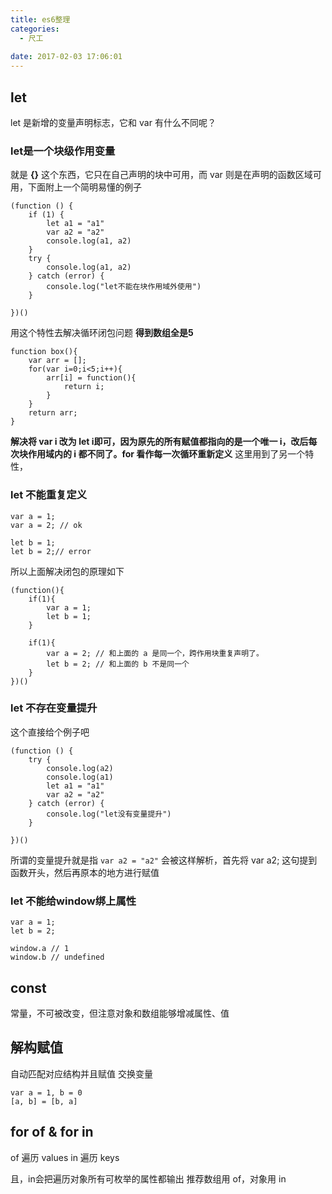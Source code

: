 ```yaml
---
title: es6整理
categories:
  - 尺工
 
date: 2017-02-03 17:06:01
---
```

<p></p>
<!-- more -->

## let
let 是新增的变量声明标志，它和 var 有什么不同呢？
### let是一个块级作用变量
就是 **{}** 这个东西，它只在自己声明的块中可用，而 var 则是在声明的函数区域可用，下面附上一个简明易懂的例子
```
(function () {
	if (1) {
		let a1 = "a1"
		var a2 = "a2"
		console.log(a1, a2)
	}
	try {
		console.log(a1, a2)
	} catch (error) {
		console.log("let不能在块作用域外使用")
	}

})()
```
用这个特性去解决循环闭包问题
**得到数组全是5**
```
function box(){
    var arr = [];
    for(var i=0;i<5;i++){
        arr[i] = function(){
            return i;                            
        }                                        
    }                                            
    return arr;
}
```
**解决将 var i 改为 let i即可，因为原先的所有赋值都指向的是一个唯一 i，改后每次块作用域内的 i 都不同了。for 看作每一次循环重新定义**
这里用到了另一个特性，
### let 不能重复定义
```
var a = 1;
var a = 2; // ok

let b = 1;
let b = 2;// error
```


所以上面解决闭包的原理如下
```
(function(){
	if(1){
		var a = 1;
		let b = 1;
	}
	
	if(1){
		var a = 2; // 和上面的 a 是同一个，跨作用块重复声明了。
		let b = 2; // 和上面的 b 不是同一个
	}
})()
```

### let 不存在变量提升

这个直接给个例子吧
```
(function () {
	try {
		console.log(a2)
		console.log(a1)
		let a1 = "a1"
		var a2 = "a2"
	} catch (error) {
		console.log("let没有变量提升")
	}

})()
```
所谓的变量提升就是指 `var a2 = "a2"` 会被这样解析，首先将 var a2; 这句提到函数开头，然后再原本的地方进行赋值
### let 不能给window绑上属性
```
var a = 1;
let b = 2;

window.a // 1
window.b // undefined
```
## const
常量，不可被改变，但注意对象和数组能够增减属性、值

## 解构赋值
自动匹配对应结构并且赋值
交换变量
```
var a = 1, b = 0
[a, b] = [b, a]
```
## for of & for in
of 遍历 values
in 遍历 keys

且，in会把遍历对象所有可枚举的属性都输出
推荐数组用 of，对象用 in